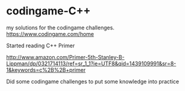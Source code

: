 # codingame-C++
my solutions for the codingame challenges. https://www.codingame.com/home

Started reading C++ Primer

http://www.amazon.com/Primer-5th-Stanley-B-Lippman/dp/0321714113/ref=sr_1_1?ie=UTF8&qid=1439109991&sr=8-1&keywords=c%2B%2B+primer

Did some codingame challenges to put some knowledge into practice


